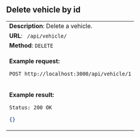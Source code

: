 ## Delete vehicle by id

<table>
    <tr><td> <b>Description</b>: Delete a vehicle. </td></tr>
    <tr><td> <b>URL</b>: <code> /api/vehicle/ </code> </td></tr>
    <tr><td> <b>Method</b>: <code>DELETE</code> </td></tr>
<tr><td>

**Example request:**

 `POST http://localhost:3000/api/vehicle/1`

</td></tr>
<tr><td>

**Example result:**

 `Status: 200 OK`

``` json
{}
```

</td></tr>
</table>
